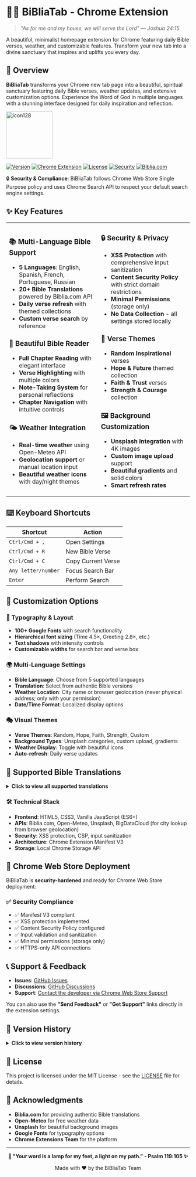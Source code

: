 # 📖✨ BiBliaTab - Chrome Extension

> *"As for me and my house, we will serve the Lord" — Joshua 24:15*

A beautiful, minimalist homepage extension for Chrome featuring daily Bible verses, weather, and customizable features. Transform your new tab into a divine sanctuary that inspires and uplifts you every day.
## 🌟 Overview

**BiBliaTab** transforms your Chrome new tab page into a beautiful, spiritual sanctuary featuring daily Bible verses, weather updates, and extensive customization options. Experience the Word of God in multiple languages with a stunning interface designed for daily inspiration and reflection.


<img width="128" height="128" alt="icon128" src="https://github.com/user-attachments/assets/640dca85-8c88-46e5-849f-a773f9d0bf7a" />



  
  [![Version](http://img.shields.io/badge/version-1.29.3-blue.svg)](https://github.com/guruskill7/bibliatab)
  [![Chrome Extension](https://img.shields.io/badge/Chrome-Extension-green.svg)](https://chrome.google.com/webstore)
  [![License](https://img.shields.io/badge/license-MIT-blue.svg)](LICENSE)
  [![Security](https://img.shields.io/badge/Security-Hardened-brightgreen.svg)](SECURITY.md)
  [![Biblia.com](https://img.shields.io/badge/Powered%20by-Biblia.com-gold.svg)](https://biblia.com/)
</div>



🔒 **Security & Compliance**: BiBliaTab follows Chrome Web Store Single Purpose policy and uses Chrome Search API to respect your default search engine settings.


## ✨ Key Features

<table>
<tr>
<td width="50%">

### 📚 **Multi-Language Bible Support**
- **5 Languages**: English, Spanish, French, Portuguese, Russian
- **20+ Bible Translations** powered by Biblia.com API
- **Daily verse refresh** with themed collections
- **Custom verse search** by reference

### 🎨 **Beautiful Bible Reader**
- **Full Chapter Reading** with elegant interface
- **Verse Highlighting** with multiple colors
- **Note-Taking System** for personal reflections
- **Chapter Navigation** with intuitive controls

### 🌤️ **Weather Integration**
- **Real-time weather** using Open-Meteo API
- **Geolocation support** or manual location input
- **Beautiful weather icons** with day/night themes

</td>
<td width="50%">

### 🔒 **Security & Privacy**
- **XSS Protection** with comprehensive input sanitization
- **Content Security Policy** with strict domain restrictions
- **Minimal Permissions** (storage only)
- **No Data Collection** - all settings stored locally

### 🎯 **Verse Themes**
- **Random Inspirational** verses
- **Hope & Future** themed collection
- **Faith & Trust** verses
- **Strength & Courage** collection

### 🖼️ **Background Customization**
- **Unsplash Integration** with 4K images
- **Custom image upload** support
- **Beautiful gradients** and solid colors
- **Smart refresh rates**

</td>
</tr>
</table>

## ⌨️ Keyboard Shortcuts

| Shortcut | Action |
|----------|--------|
| `Ctrl/Cmd + ,` | Open Settings |
| `Ctrl/Cmd + R` | New Bible Verse |
| `Ctrl/Cmd + C` | Copy Current Verse |
| `Any letter/number` | Focus Search Bar |
| `Enter` | Perform Search |

## 🔧 Customization Options

### 🎨 **Typography & Layout**
- **100+ Google Fonts** with search functionality
- **Hierarchical font sizing** (Time 4.5×, Greeting 2.8×, etc.)
- **Text shadows** with intensity controls
- **Customizable widths** for search bar and verse box

### 🌍 **Multi-Language Settings**
- **Bible Language**: Choose from 5 supported languages
- **Translation**: Select from authentic Bible versions
- **Weather Location**: City name or browser geolocation (never physical address; only with your permission)
- **Date/Time Format**: Localized display options

### 🎭 **Visual Themes**
- **Verse Themes**: Random, Hope, Faith, Strength, Custom
- **Background Types**: Unsplash categories, custom upload, gradients
- **Weather Display**: Toggle with beautiful icons
- **Auto-refresh**: Daily verse updates

## 📖 Supported Bible Translations

<details>
<summary><strong>Click to view all supported translations</strong></summary>

### 🇺🇸 **English**
- **KJV** - King James Version (Authorized Version)
- **ASV** - American Standard Version
- **DARBY** - 1890 Darby Bible
- **KJV1900** - King James Version (1900)
- **KJVAPOC** - King James Version with Apocrypha

### 🇪🇸 **Spanish**
- **RV1909** - Reina-Valera 1909
- **RVA** - Reina-Valera Actualizada

### 🇫🇷 **French**
- **DARBY** - Bible J.N. Darby French

### 🇧🇷 **Portuguese**
- **ALMEIDA** - João Ferreira de Almeida ---> not yet available in certain books of the bible

### 🇷🇺 **Russian**
- **RUSV** - Russian Synodal Version

</details>

### 🛠️ Technical Stack

- **Frontend**: HTML5, CSS3, Vanilla JavaScript (ES6+)
- **APIs**: Biblia.com, Open-Meteo, Unsplash, BigDataCloud (for city lookup from browser geolocation)
- **Security**: XSS protection, CSP, input sanitization
- **Architecture**: Chrome Extension Manifest V3
- **Storage**: Local Chrome Storage API

## 🚀 Chrome Web Store Deployment

BiBliaTab is **security-hardened** and ready for Chrome Web Store deployment:

### ✅ **Security Compliance**
- ✅ Manifest V3 compliant
- ✅ XSS protection implemented
- ✅ Content Security Policy configured
- ✅ Input validation and sanitization
- ✅ Minimal permissions (storage only)
- ✅ HTTPS-only API connections

## 📞 Support & Feedback

- **Issues**: [GitHub Issues](https://github.com/guruskill7/bibliatab/issues)
- **Discussions**: [GitHub Discussions](https://github.com/guruskill7/bibliatab/discussions)
- **Support**: <a href="https://chromewebstore.google.com/detail/gjnjdonmenibianggpakdmkipmhjpjib/support" target="_blank" rel="noopener">Contact the developer via Chrome Web Store Support</a>

You can also use the **"Send Feedback"** or **"Get Support"** links directly in the extension settings.

## 🔄 Version History

<details>
<summary><strong>Click to view version history</strong></summary>

### v1.29.3 (Current) - Chrome Web Store Compliance Release
- 🏪 **Chrome Web Store Compliance** - Fixed Single Purpose policy violation
- 🔍 **Chrome Search API Integration** - Now respects user's default search engine
- 🗑️ **Removed Custom Search Engines** - Eliminated search engine selection to comply with policy
- 📋 **Single Purpose Focus** - Clarified extension's spiritual sanctuary purpose
- 🔒 **Maintained Security Features** - All XSS protection and CSP remain intact
- ✅ **Ready for Chrome Web Store** - Fully compliant with all policies

### v1.28.0 (Previous) - Security-Hardened Release
- 🔒 **Comprehensive Security Review** - XSS protection and input sanitization
- 🛡️ **Enhanced Content Security Policy** with strict domain restrictions
- 🔧 **Security Framework** - Added security-config.js with utility functions
- 🌍 **Russian Language Support** - Added Russian Bible translation
- 📝 **Improved Note System** - Enhanced note-taking with secure DOM manipulation
- ⚡ **Performance Optimizations** - Better background loading and caching
- 🎨 **UI Refinements** - Improved Bible reader interface
- 📚 **Biblia.com API** - Switched to reliable Biblia.com for Bible content
- ✅ **Chrome Web Store Ready** - Manifest V3 compliant and security-approved

### v1.25 (Previous)
- ✨ Beautiful golden wooden Bible Reader background
- 🌍 Multi-language Bible support (4 languages)
- 📖 15+ authentic Bible translations via API.Bible
- 🎨 Enhanced UI with golden theme
- 🔍 Improved verse search functionality

### v1.16_Dev4
- 🎯 Added verse themes (Hope, Faith, Strength)
- 🖼️ Custom background upload
- ⌨️ Keyboard shortcuts
- 🌤️ Weather integration
- 🔧 Advanced customization options

</details>

## 📜 License

This project is licensed under the MIT License - see the [LICENSE](LICENSE) file for details.

## 🙏 Acknowledgments

- **Biblia.com** for providing authentic Bible translations
- **Open-Meteo** for free weather data
- **Unsplash** for beautiful background images
- **Google Fonts** for typography options
- **Chrome Extensions Team** for the platform

---

<div align="center">
  <strong>📖 "Your word is a lamp for my feet, a light on my path." - Psalm 119:105 ✨</strong>
  
  Made with ❤️ by the BiBliaTab Team
</div>



